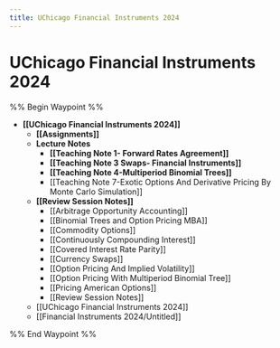 ```yaml
---
title: UChicago Financial Instruments 2024
---
```


# UChicago Financial Instruments 2024

%% Begin Waypoint %%

- **[[UChicago Financial Instruments 2024]]**
	- **[[Assignments]]**
	- **Lecture Notes**
		- **[[Teaching Note 1- Forward Rates Agreement]]**
		- **[[Teaching Note 3 Swaps- Financial Instruments]]**
		- **[[Teaching Note 4-Multiperiod Binomial Trees]]**
		- [[Teaching Note 7-Exotic Options And Derivative Pricing By Monte Carlo Simulation]]
	- **[[Review Session Notes]]**
		- [[Arbitrage Opportunity Accounting]]
		- [[Binomial Trees and Option Pricing MBA]]
		- [[Commodity Options]]
		- [[Continuously Compounding Interest]]
		- [[Covered Interest Rate Parity]]
		- [[Currency Swaps]]
		- [[Option Pricing And Implied Volatility]]
		- [[Option Pricing With Multiperiod Binomial Tree]]
		- [[Pricing American Options]]
		- [[Review Session Notes]]
	- [[UChicago Financial Instruments 2024]]
	- [[Financial Instruments 2024/Untitled]]

%% End Waypoint %%
